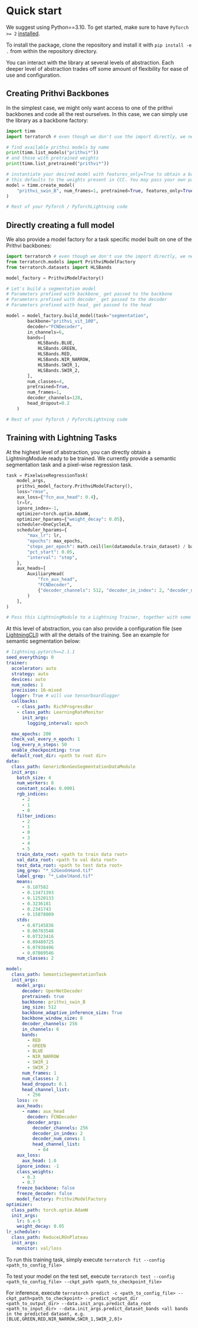 # Quick start
We suggest using Python==3.10.
To get started, make sure to have `PyTorch >= 2` [installed](https://pytorch.org/get-started/locally/). 

To install the package, clone the repository and install it with `pip install -e .` from within the repository directory.

You can interact with the library at several levels of abstraction. Each deeper level of abstraction trades off some amount of flexibility for ease of use and configuration.

## Creating Prithvi Backbones
In the simplest case, we might only want access to one of the prithvi backbones and code all the rest ourselves. In this case, we can simply use the library as a backbone factory:

```python title="Instantiating a prithvi backbone from timm"
import timm
import terratorch # even though we don't use the import directly, we need it so that the models are available in the timm registry

# find available prithvi models by name
print(timm.list_models("prithvi*"))
# and those with pretrained weights
print(timm.list_pretrained("prithvi*"))

# instantiate your desired model with features_only=True to obtain a backbone
# this defaults to the weights present in CCC. You may pass your own path to the weights instead of passing `True`
model = timm.create_model(
    "prithvi_swin_B", num_frames=1, pretrained=True, features_only=True
)

# Rest of your PyTorch / PyTorchLightning code

```

## Directly creating a full model
We also provide a model factory for a task specific model built on one of the Prithvi backbones:

```python title="Building a full model, with task specific decoder"
import terratorch # even though we don't use the import directly, we need it so that the models are available in the timm registry
from terratorch.models import PrithviModelFactory
from terratorch.datasets import HLSBands

model_factory = PrithviModelFactory()

# Let's build a segmentation model
# Parameters prefixed with backbone_ get passed to the backbone
# Parameters prefixed with decoder_ get passed to the decoder
# Parameters prefixed with head_ get passed to the head

model = model_factory.build_model(task="segmentation",
        backbone="prithvi_vit_100",
        decoder="FCNDecoder",
        in_channels=6,
        bands=[
            HLSBands.BLUE,
            HLSBands.GREEN,
            HLSBands.RED,
            HLSBands.NIR_NARROW,
            HLSBands.SWIR_1,
            HLSBands.SWIR_2,
        ],
        num_classes=4,
        pretrained=True,
        num_frames=1,
        decoder_channels=128,
        head_dropout=0.2
    )

# Rest of your PyTorch / PyTorchLightning code
```

## Training with Lightning Tasks

At the highest level of abstraction, you can directly obtain a LightningModule ready to be trained. 
We currently provide a semantic segmentation task and a pixel-wise regression task.

```python title="Building a full Pixel-Wise Regression task"
task = PixelwiseRegressionTask(
    model_args,
    prithvi_model_factory.PrithviModelFactory(),
    loss="rmse",
    aux_loss={"fcn_aux_head": 0.4},
    lr=lr,
    ignore_index=-1,
    optimizer=torch.optim.AdamW,
    optimizer_hparams={"weight_decay": 0.05},
    scheduler=OneCycleLR,
    scheduler_hparams={
        "max_lr": lr,
        "epochs": max_epochs,
        "steps_per_epoch": math.ceil(len(datamodule.train_dataset) / batch_size),
        "pct_start": 0.05,
        "interval": "step",
    },
    aux_heads=[
        AuxiliaryHead(
            "fcn_aux_head",
            "FCNDecoder",
            {"decoder_channels": 512, "decoder_in_index": 2, "decoder_num_convs": 2, "head_channel_list": [64]},
        )
    ],
)

# Pass this LightningModule to a Lightning Trainer, together with some LightningDataModule
```

At this level of abstraction, you can also provide a configuration file (see [LightningCLI](https://lightning.ai/docs/pytorch/stable/cli/lightning_cli.html#lightning-cli)) with all the details of the training. See an example for semantic segmentation below:

```yaml title="Configuration file for a Semantic Segmentation Task"
# lightning.pytorch==2.1.1
seed_everything: 0
trainer:
  accelerator: auto
  strategy: auto
  devices: auto
  num_nodes: 1
  precision: 16-mixed
  logger: True # will use tensorboardlogger
  callbacks:
    - class_path: RichProgressBar
    - class_path: LearningRateMonitor
      init_args:
        logging_interval: epoch

  max_epochs: 200
  check_val_every_n_epoch: 1
  log_every_n_steps: 50
  enable_checkpointing: true
  default_root_dir: <path to root dir>
data:
  class_path: GenericNonGeoSegmentationDataModule
  init_args:
    batch_size: 4
    num_workers: 8
    constant_scale: 0.0001
    rgb_indices:
      - 2
      - 1
      - 0
    filter_indices:
      - 2
      - 1
      - 0
      - 3
      - 4
      - 5
    train_data_root: <path to train data root>
    val_data_root: <path to val data root>
    test_data_root: <path to test data root>
    img_grep: "*_S2GeodnHand.tif"
    label_grep: "*_LabelHand.tif"
    means:
      - 0.107582
      - 0.13471393
      - 0.12520133
      - 0.3236181
      - 0.2341743
      - 0.15878009
    stds:
      - 0.07145836
      - 0.06783548
      - 0.07323416
      - 0.09489725
      - 0.07938496
      - 0.07089546
    num_classes: 2

model:
  class_path: SemanticSegmentationTask
  init_args:
    model_args:
      decoder: UperNetDecoder
      pretrained: true
      backbone: prithvi_swin_B
      img_size: 512
      backbone_adaptive_inference_size: True
      backbone_window_size: 8
      decoder_channels: 256
      in_channels: 6
      bands:
        - RED
        - GREEN
        - BLUE
        - NIR_NARROW
        - SWIR_1
        - SWIR_2
      num_frames: 1
      num_classes: 2
      head_dropout: 0.1
      head_channel_list:
        - 256
    loss: ce
    aux_heads:
      - name: aux_head
        decoder: FCNDecoder
        decoder_args:
          decoder_channels: 256
          decoder_in_index: 2
          decoder_num_convs: 1
          head_channel_list:
            - 64
    aux_loss:
      aux_head: 1.0
    ignore_index: -1
    class_weights:
      - 0.3
      - 0.7
    freeze_backbone: false
    freeze_decoder: false
    model_factory: PrithviModelFactory
optimizer:
  class_path: torch.optim.AdamW
  init_args:
    lr: 6.e-5
    weight_decay: 0.05
lr_scheduler:
  class_path: ReduceLROnPlateau
  init_args:
    monitor: val/loss

```

To run this training task, simply execute `terratorch fit --config <path_to_config_file>`

To test your model on the test set, execute `terratorch test --config  <path_to_config_file> --ckpt_path <path_to_checkpoint_file>`

For inference, execute `terratorch predict -c <path_to_config_file> --ckpt_path<path_to_checkpoint> --predict_output_dir <path_to_output_dir> --data.init_args.predict_data_root <path_to_input_dir> --data.init_args.predict_dataset_bands <all bands in the predicted dataset, e.g. [BLUE,GREEN,RED,NIR_NARROW,SWIR_1,SWIR_2,0]>`